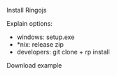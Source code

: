 

Install Ringojs

Explain options:

   * windows: setup.exe
   * *nix: release zip
   * developers: git clone + rp install

Download example

